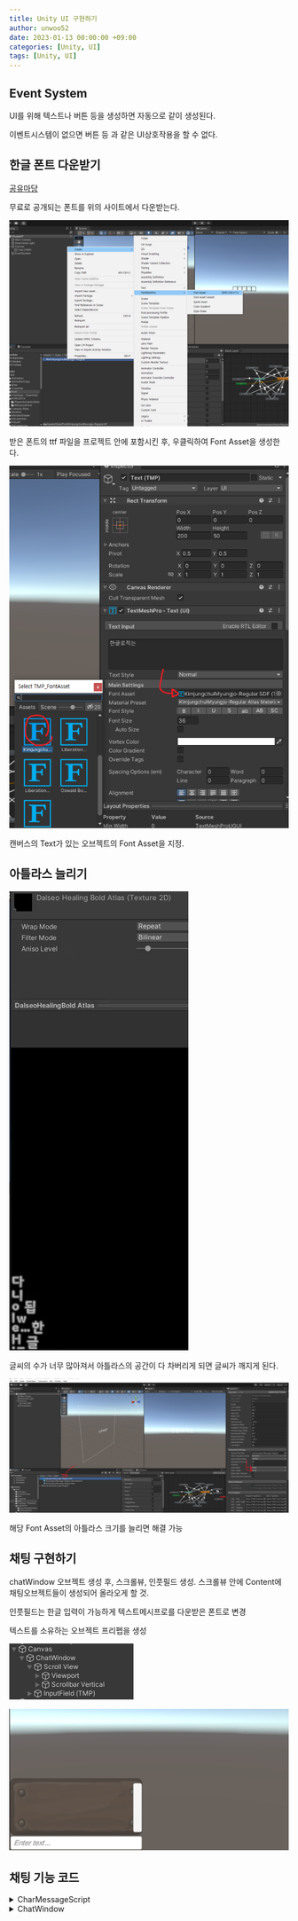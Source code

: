 ```yaml
---
title: Unity UI 구현하기
author: unwoo52
date: 2023-01-13 00:00:00 +09:00
categories: [Unity, UI]
tags: [Unity, UI]
---
```


## Event System

UI를 위해 텍스트나 버튼 등을 생성하면 자동으로 같이 생성된다.

이벤트시스템이 없으면 버튼 등 과 같은 UI상호작용을 할 수 없다.

## 한글 폰트 다운받기

[공유마당](https://gongu.copyright.or.kr/gongu/search/search/list.do?viewType=&collection=gongu_wrt&kwd=%ED%8F%B0%ED%8A%B8&reSrchCheck=&reKwd=&pageIndex=1&wrtTy=10009&licenseCd=&koreanClList=&srchAll=1&sotrSe=date&srchName=&dataSe=&koglClSe=&dataSite=&authrNmP=&tagNmList=&d2WrtFileTyChk=&d2WrtTy=&d2LicenseCdTy=&d2LicenseChk=)

무료로 공개되는 폰트를 위의 사이트에서 다운받는다.


![imagename](/assets/image/Unity/UI/MakeUI/001.png)

받은 폰트의 ttf 파일을 프로젝트 안에 포함시킨 후, 우클릭하여 Font Asset을 생성한다.

![imagename](/assets/image/Unity/UI/MakeUI/002.png)

캔버스의 Text가 있는 오브젝트의 Font Asset을 지정.

## 아틀라스 늘리기

![imagename](/assets/image/Unity/UI/MakeUI/003.png)


글씨의 수가 너무 많아져서 아틀라스의 공간이 다 차버리게 되면 글씨가 깨지게 된다.



![imagename](/assets/image/Unity/UI/MakeUI/004.png)

해당 Font Asset의 아틀라스 크기를 늘리면 해결 가능

## 채팅 구현하기

chatWindow 오브젝트 생성 후, 스크롤뷰, 인풋필드 생성. 스크롤뷰 안에 Content에 채팅오브젝트들이 생성되어 올라오게 할 것.

인풋필드는 한글 입력이 가능하게 텍스트메시프로를 다운받은 폰트로 변경

텍스트를 소유하는 오브젝트 프리펩을 생성

![imagename](/assets/image/Unity/UI/ChatSystem/001.png)

![imagename](/assets/image/Unity/UI/ChatSystem/002.png)


## 채팅 기능 코드


<details>
<summary>CharMessageScript</summary>
<div markdown="1">

```cs
public TMPro.TMP_Text m_TMP_Text;
    private RectTransform _rect = null;
    RectTransform myRect
    {
        get
        {
            if (_rect == null)
            {
                _rect = GetComponent<RectTransform>();
                //TryGetComponent(out RectTransform _rect);
            }
            return _rect;
        }
    }

    public void SetText(string InputText)
    {
        Vector2 inputTextsize = m_TMP_Text.GetPreferredValues(InputText);

        if (!IsTextLengthOverRectsize(inputTextsize))
            m_TMP_Text.text = InputText;
        else
            m_TMP_Text.text = CreateLineOverText(InputText, inputTextsize);
    }

    /*codes*/
    private string CreateLineOverText(string InputText, Vector2 inputTextsize)
    {
        int line = 1;
        RectTransform testRect = myRect;
        string temp = "";
        string result = "";

        for (int i = 0; i < InputText.Length; ++i)
        {
            Vector2 textSize = m_TMP_Text.GetPreferredValues(temp + InputText[i]);
            if (textSize.x > myRect.sizeDelta.x)
            {
                result += temp + '\n';
                temp = "";
                ++line;
            }
            temp += InputText[i];
        }
        result += temp;

        ChangeRectSize(ref testRect, line, inputTextsize);

        return result;
    }

    private void ChangeRectSize(ref RectTransform Rect, int line, Vector2 inputTextsize)
    {
        Rect.sizeDelta = new Vector2(Rect.sizeDelta.x, (float)line * inputTextsize.y);
    }

    #region .
    private bool IsTextLengthOverRectsize(Vector2 size)
    {
        return myRect.sizeDelta.x < size.x;
    }
    #endregion
```


</div>
</details>

<details>
<summary>ChatWindow</summary>
<div markdown="1">

```cs
Coroutine coDropDown = null;
    public Transform MyContent;
    public TMPro.TMP_InputField m_TMP_InputField;

    //using UnityEngine.UI;
    public UnityEngine.UI.Scrollbar m_Scrollbar;

    public void AddChat(string text)
    {
        if (text.Length <= 0) return;

        CreateTextObject(text);
        ClearInputField();
        ScrollBarDropDown();

        m_TMP_InputField.ActivateInputField();
    }

    /*codes*/

    private void CreateTextObject(string text)
    {
        GameObject obj = Instantiate(Resources.Load("Prefabs/ChatMessage"), MyContent) as GameObject;
        if (obj.TryGetComponent(out CharMessageScript sct))
        {
            sct.SetText(text);
        }
        else
        {
            Debug.LogError("ChatMessage 오브젝트에서 CharMessageScript스크립트를 찾을 수 없습니다.");
        }
    }

    private void ClearInputField()
    {
        m_TMP_InputField.text = string.Empty;
    }

    private void ScrollBarDropDown()
    {
        //if (!m_Scrollbar.gameObject.activeSelf) return;
        if (coDropDown != null) StopCoroutine(coDropDown);
        coDropDown = StartCoroutine(ScrollBarDropDownCourutine());
    }


    IEnumerator ScrollBarDropDownCourutine()
    {
        yield return new WaitForSeconds(0.05f);
        //m_Scrollbar.value = 0.0f;
        while(m_Scrollbar.value > 0.0f)
        {
            m_Scrollbar.value -= Time.deltaTime * 4.0f;
            yield return null;
        }
    }
```

</div>
</details>
